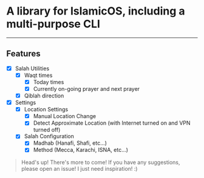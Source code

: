 # A library for IslamicOS, including a multi-purpose CLI

---

## Features

- [x] Salah Utilities
  - [x] Waqt times
    - [x] Today times
    - [x] Currently on-going prayer and next prayer
  - [x] Qiblah direction
- [x] Settings
  - [x] Location Settings
    - [x] Manual Location Change
    - [x] Detect Approximate Location (with Internet turned on and VPN turned off)
  - [x] Salah Configuration
    - [x] Madhab (Hanafi, Shafi, etc...)
    - [x] Method (Mecca, Karachi, ISNA, etc...)

> Head's up! There's more to come! If you have any suggestions, please open an issue! I just need inspiration! :)
